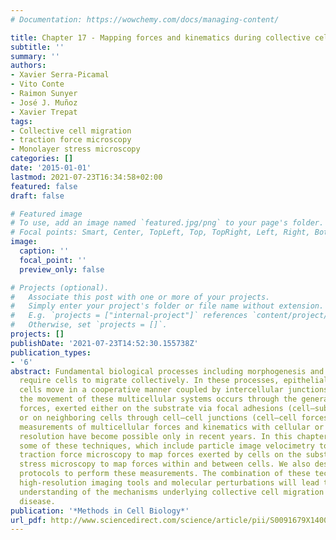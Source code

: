 ```yaml
---
# Documentation: https://wowchemy.com/docs/managing-content/

title: Chapter 17 - Mapping forces and kinematics during collective cell migration
subtitle: ''
summary: ''
authors:
- Xavier Serra-Picamal
- Vito Conte
- Raimon Sunyer
- José J. Muñoz
- Xavier Trepat
tags:
- Collective cell migration
- traction force microscopy
- Monolayer stress microscopy
categories: []
date: '2015-01-01'
lastmod: 2021-07-23T16:34:58+02:00
featured: false
draft: false

# Featured image
# To use, add an image named `featured.jpg/png` to your page's folder.
# Focal points: Smart, Center, TopLeft, Top, TopRight, Left, Right, BottomLeft, Bottom, BottomRight.
image:
  caption: ''
  focal_point: ''
  preview_only: false

# Projects (optional).
#   Associate this post with one or more of your projects.
#   Simply enter your project's folder or file name without extension.
#   E.g. `projects = ["internal-project"]` references `content/project/deep-learning/index.md`.
#   Otherwise, set `projects = []`.
projects: []
publishDate: '2021-07-23T14:52:30.155738Z'
publication_types:
- '6'
abstract: Fundamental biological processes including morphogenesis and tissue repair
  require cells to migrate collectively. In these processes, epithelial or endothelial
  cells move in a cooperative manner coupled by intercellular junctions. Ultimately,
  the movement of these multicellular systems occurs through the generation of cellular
  forces, exerted either on the substrate via focal adhesions (cell–substrate forces)
  or on neighboring cells through cell–cell junctions (cell–cell forces). Quantitative
  measurements of multicellular forces and kinematics with cellular or subcellular
  resolution have become possible only in recent years. In this chapter, we describe
  some of these techniques, which include particle image velocimetry to map cell velocities,
  traction force microscopy to map forces exerted by cells on the substrate, and monolayer
  stress microscopy to map forces within and between cells. We also describe experimental
  protocols to perform these measurements. The combination of these techniques with
  high-resolution imaging tools and molecular perturbations will lead to a better
  understanding of the mechanisms underlying collective cell migration in health and
  disease.
publication: '*Methods in Cell Biology*'
url_pdf: http://www.sciencedirect.com/science/article/pii/S0091679X14000375
---
```

